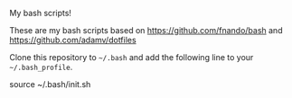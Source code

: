 My bash scripts!

These are my bash scripts based on https://github.com/fnando/bash and https://github.com/adamv/dotfiles

Clone this repository to `~/.bash` and add the following line to your `~/.bash_profile`.

  source ~/.bash/init.sh
